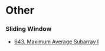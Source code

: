 # Other

### Sliding Window

* [643. Maximum Average Subarray I](https://leetcode.com/problems/maximum-average-subarray-i/)
